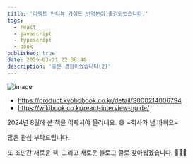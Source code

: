 ```yaml
---
title: '리액트 인터뷰 가이드 번역본이 출간되었습니다.'
tags:
  - react
  - javascript
  - typescript
  - book
published: true
date: 2025-03-21 22:38:46
description: '좋은 경험이었습니다(2)'
---
```


![image](/react-interview-guide.jpg)

- https://product.kyobobook.co.kr/detail/S000214006794
- https://wikibook.co.kr/react-interview-guide/

2024년 8월에 쓴 책을 이제서야 올리네요. 😅 ~회사가 넘 바빠요~

많은 관심 부탁드립니다.

또 조만간 새로운 책, 그리고 새로운 블로그 글로 찾아뵙겠습니다. 🙇🏻‍♂️
